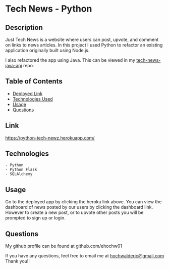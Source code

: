 # Tech News - Python
    
## Description

Just Tech News is a website where users can post, upvote, and comment on links to news articles. In this project I used Python to refactor an existing application originally built using Node.js.

I also refactored the app using Java. This can be viewed in my [tech-news-java-api](https://github.com/ehochw01/tech-news-java-api) repo.


## Table of Contents

- [Deployed Link](#link)
- [Technologies Used](#technologies)
- [Usage](#usage)
- [Questions](#questions)

## Link
https://python-tech-newz.herokuapp.com/

## Technologies
    - Python
    - Python Flask
    - SQLAlchemy 

## Usage

Go to the deployed app by clicking the heroku link above. You can view the dashboard of news posted by our users by clicking the dashboard link. However to create a new post, or to upvote other posts you will be prompted to sign up or login. 


## Questions

My github profile can be found at github.com/ehochw01

If you have any questions, feel free to email me at hochwalderic@gmail.com
Thank you!!
